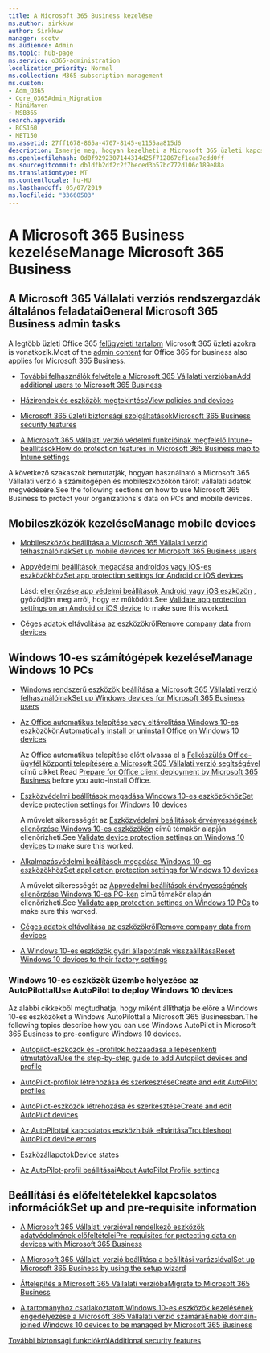 ```yaml
---
title: A Microsoft 365 Business kezelése
ms.author: sirkkuw
author: Sirkkuw
manager: scotv
ms.audience: Admin
ms.topic: hub-page
ms.service: o365-administration
localization_priority: Normal
ms.collection: M365-subscription-management
ms.custom:
- Adm_O365
- Core_O365Admin_Migration
- MiniMaven
- MSB365
search.appverid:
- BCS160
- MET150
ms.assetid: 27ff1678-865a-4707-8145-e1155aa815d6
description: Ismerje meg, hogyan kezelheti a Microsoft 365 üzleti kapcsolatos felügyeleti feladatokat, mobil eszközök, a Windows 10PCs és számos feladatot.
ms.openlocfilehash: 0d0f9292307144314d25f712867cf1caa7cdd0ff
ms.sourcegitcommit: db1dfb2df2c2f7beced3b57bc772d106c189e88a
ms.translationtype: MT
ms.contentlocale: hu-HU
ms.lasthandoff: 05/07/2019
ms.locfileid: "33660503"
---
```

# <a name="manage-microsoft-365-business"></a><span data-ttu-id="90698-103">A Microsoft 365 Business kezelése</span><span class="sxs-lookup"><span data-stu-id="90698-103">Manage Microsoft 365 Business</span></span>

## <a name="general-microsoft-365-business-admin-tasks"></a><span data-ttu-id="90698-104">A Microsoft 365 Vállalati verziós rendszergazdák általános feladatai</span><span class="sxs-lookup"><span data-stu-id="90698-104">General Microsoft 365 Business admin tasks</span></span>

<span data-ttu-id="90698-105">A legtöbb üzleti Office 365 [felügyeleti tartalom](/Office365/Admin/admin-home.md) Microsoft 365 üzleti azokra is vonatkozik.</span><span class="sxs-lookup"><span data-stu-id="90698-105">Most of the [admin content](/Office365/Admin/admin-home.md) for Office 365 for business also applies for Microsoft 365 Business.</span></span>

- [<span data-ttu-id="90698-106">További felhasználók felvétele a Microsoft 365 Vállalati verzióban</span><span class="sxs-lookup"><span data-stu-id="90698-106">Add additional users to Microsoft 365 Business</span></span>](add-users-m365b.md)
    
- [<span data-ttu-id="90698-107">Házirendek és eszközök megtekintése</span><span class="sxs-lookup"><span data-stu-id="90698-107">View policies and devices</span></span>](view-policies-and-devices.md)
    
- [<span data-ttu-id="90698-108">Microsoft 365 üzleti biztonsági szolgáltatások</span><span class="sxs-lookup"><span data-stu-id="90698-108">Microsoft 365 Business security features</span></span>](security-features.md)
    
- [<span data-ttu-id="90698-109">A Microsoft 365 Vállalati verzió védelmi funkcióinak megfelelő Intune-beállítások</span><span class="sxs-lookup"><span data-stu-id="90698-109">How do protection features in Microsoft 365 Business map to Intune settings</span></span>](map-protection-features-to-intune-settings.md)
    
<span data-ttu-id="90698-110">A következő szakaszok bemutatják, hogyan használható a Microsoft 365 Vállalati verzió a számítógépen és mobileszközökön tárolt vállalati adatok megvédésére.</span><span class="sxs-lookup"><span data-stu-id="90698-110">See the following sections on how to use Microsoft 365 Business to protect your organizations's data on PCs and mobile devices.</span></span>
  
## <a name="manage-mobile-devices"></a><span data-ttu-id="90698-111">Mobileszközök kezelése</span><span class="sxs-lookup"><span data-stu-id="90698-111">Manage mobile devices</span></span>

- [<span data-ttu-id="90698-112">Mobileszközök beállítása a Microsoft 365 Vállalati verzió felhasználóinak</span><span class="sxs-lookup"><span data-stu-id="90698-112">Set up mobile devices for Microsoft 365 Business users</span></span>](set-up-mobile-devices.md)
    
- [<span data-ttu-id="90698-113">Appvédelmi beállítások megadása androidos vagy iOS-es eszközökhöz</span><span class="sxs-lookup"><span data-stu-id="90698-113">Set app protection settings for Android or iOS devices</span></span>](app-protection-settings-for-android-and-ios.md)
    
    <span data-ttu-id="90698-114">Lásd: [ellenőrzése app védelmi beállítások Android vagy iOS eszközön](validate-settings-on-android-or-ios.md) , győződjön meg arról, hogy ez működött.</span><span class="sxs-lookup"><span data-stu-id="90698-114">See [Validate app protection settings on an Android or iOS device](validate-settings-on-android-or-ios.md) to make sure this worked.</span></span> 
    
- [<span data-ttu-id="90698-115">Céges adatok eltávolítása az eszközökről</span><span class="sxs-lookup"><span data-stu-id="90698-115">Remove company data from devices</span></span>](remove-company-data.md)
    
## <a name="manage-windows-10-pcs"></a><span data-ttu-id="90698-116">Windows 10-es számítógépek kezelése</span><span class="sxs-lookup"><span data-stu-id="90698-116">Manage Windows 10 PCs</span></span>

- [<span data-ttu-id="90698-117">Windows rendszerű eszközök beállítása a Microsoft 365 Vállalati verzió felhasználóinak</span><span class="sxs-lookup"><span data-stu-id="90698-117">Set up Windows devices for Microsoft 365 Business users</span></span>](set-up-windows-devices.md)
    
- [<span data-ttu-id="90698-118">Az Office automatikus telepítése vagy eltávolítása Windows 10-es eszközökön</span><span class="sxs-lookup"><span data-stu-id="90698-118">Automatically install or uninstall Office on Windows 10 devices</span></span>](auto-install-or-uninstall-office.md)
    
    <span data-ttu-id="90698-119">Az Office automatikus telepítése előtt olvassa el a [Felkészülés Office-ügyfél központi telepítésére a Microsoft 365 Vállalati verzió segítségével](prepare-for-office-client-deployment.md) című cikket.</span><span class="sxs-lookup"><span data-stu-id="90698-119">Read [Prepare for Office client deployment by Microsoft 365 Business](prepare-for-office-client-deployment.md) before you auto-install Office.</span></span> 
    
- [<span data-ttu-id="90698-120">Eszközvédelmi beállítások megadása Windows 10-es eszközökhöz</span><span class="sxs-lookup"><span data-stu-id="90698-120">Set device protection settings for Windows 10 devices</span></span>](protection-settings-for-windows-10-pcs.md)
    
    <span data-ttu-id="90698-121">A művelet sikerességét az [Eszközvédelmi beállítások érvényességének ellenőrzése Windows 10-es eszközökön](validate-settings-on-windows-10-pcs.md) című témakör alapján ellenőrizheti.</span><span class="sxs-lookup"><span data-stu-id="90698-121">See [Validate device protection settings on Windows 10 devices](validate-settings-on-windows-10-pcs.md) to make sure this worked.</span></span> 
    
- [<span data-ttu-id="90698-122">Alkalmazásvédelmi beállítások megadása Windows 10-es eszközökhöz</span><span class="sxs-lookup"><span data-stu-id="90698-122">Set application protection settings for Windows 10 devices</span></span>](protection-settings-for-windows-10-devices.md)
    
    <span data-ttu-id="90698-123">A művelet sikerességét az [Appvédelmi beállítások érvényességének ellenőrzése Windows 10-es PC-ken](validate-protection-settings-on-windows-10-pcs.md) című témakör alapján ellenőrizheti.</span><span class="sxs-lookup"><span data-stu-id="90698-123">See [Validate app protection settings on Windows 10 PCs](validate-protection-settings-on-windows-10-pcs.md) to make sure this worked.</span></span> 
    
- [<span data-ttu-id="90698-124">Céges adatok eltávolítása az eszközökről</span><span class="sxs-lookup"><span data-stu-id="90698-124">Remove company data from devices</span></span>](remove-company-data.md)
    
- [<span data-ttu-id="90698-125">A Windows 10-es eszközök gyári állapotának visszaállítása</span><span class="sxs-lookup"><span data-stu-id="90698-125">Reset Windows 10 devices to their factory settings</span></span>](reset-devices-to-factory-settings.md)
    
### <a name="use-autopilot-to-deploy-windows-10-devices"></a><span data-ttu-id="90698-126">Windows 10-es eszközök üzembe helyezése az AutoPilottal</span><span class="sxs-lookup"><span data-stu-id="90698-126">Use AutoPilot to deploy Windows 10 devices</span></span>

<span data-ttu-id="90698-127">Az alábbi cikkekből megtudhatja, hogy miként állíthatja be előre a Windows 10-es eszközöket a Windows AutoPilottal a Microsoft 365 Businessban.</span><span class="sxs-lookup"><span data-stu-id="90698-127">The following topics describe how you can use Windows AutoPilot in Microsoft 365 Business to pre-configure Windows 10 devices.</span></span>
  
- [<span data-ttu-id="90698-128">Autopilot-eszközök és -profilok hozzáadása a lépésenkénti útmutatóval</span><span class="sxs-lookup"><span data-stu-id="90698-128">Use the step-by-step guide to add Autopilot devices and profile</span></span>](add-autopilot-devices-and-profile.md)
    
- [<span data-ttu-id="90698-129">AutoPilot-profilok létrehozása és szerkesztése</span><span class="sxs-lookup"><span data-stu-id="90698-129">Create and edit AutoPilot profiles</span></span>](create-and-edit-autopilot-profiles.md)
    
- [<span data-ttu-id="90698-130">AutoPilot-eszközök létrehozása és szerkesztése</span><span class="sxs-lookup"><span data-stu-id="90698-130">Create and edit AutoPilot devices</span></span>](create-and-edit-autopilot-devices.md)
    
- [<span data-ttu-id="90698-131">Az AutoPilottal kapcsolatos eszközhibák elhárítása</span><span class="sxs-lookup"><span data-stu-id="90698-131">Troubleshoot AutoPilot device errors</span></span>](troubleshoot-autopilot-errors.md)
    
- [<span data-ttu-id="90698-132">Eszközállapotok</span><span class="sxs-lookup"><span data-stu-id="90698-132">Device states</span></span>](device-states.md)
    
- [<span data-ttu-id="90698-133">Az AutoPilot-profil beállításai</span><span class="sxs-lookup"><span data-stu-id="90698-133">About AutoPilot Profile settings</span></span>](autopilot-profile-settings.md)
    
## <a name="set-up-and-pre-requisite-information"></a><span data-ttu-id="90698-134">Beállítási és előfeltételekkel kapcsolatos információk</span><span class="sxs-lookup"><span data-stu-id="90698-134">Set up and pre-requisite information</span></span>

- [<span data-ttu-id="90698-135">A Microsoft 365 Vállalati verzióval rendelkező eszközök adatvédelmének előfeltételei</span><span class="sxs-lookup"><span data-stu-id="90698-135">Pre-requisites for protecting data on devices with Microsoft 365 Business</span></span>](pre-requisites-for-data-protection.md)
    
- [<span data-ttu-id="90698-136">A Microsoft 365 Vállalati verzió beállítása a beállítási varázslóval</span><span class="sxs-lookup"><span data-stu-id="90698-136">Set up Microsoft 365 Business by using the setup wizard</span></span>](set-up.md)
    
- [<span data-ttu-id="90698-137">Áttelepítés a Microsoft 365 Vállalati verzióba</span><span class="sxs-lookup"><span data-stu-id="90698-137">Migrate to Microsoft 365 Business</span></span>](migrate-to-microsoft-365-business.md)
    
- [<span data-ttu-id="90698-138">A tartományhoz csatlakoztatott Windows 10-es eszközök kezelésének engedélyezése a Microsoft 365 Vállalati verzió számára</span><span class="sxs-lookup"><span data-stu-id="90698-138">Enable domain-joined Windows 10 devices to be managed by Microsoft 365 Business</span></span>](manage-windows-devices.md)
    
[<span data-ttu-id="90698-139">További biztonsági funkciókról</span><span class="sxs-lookup"><span data-stu-id="90698-139">Additional security features</span></span>](security-features.md#additional-security-features)
    

  

